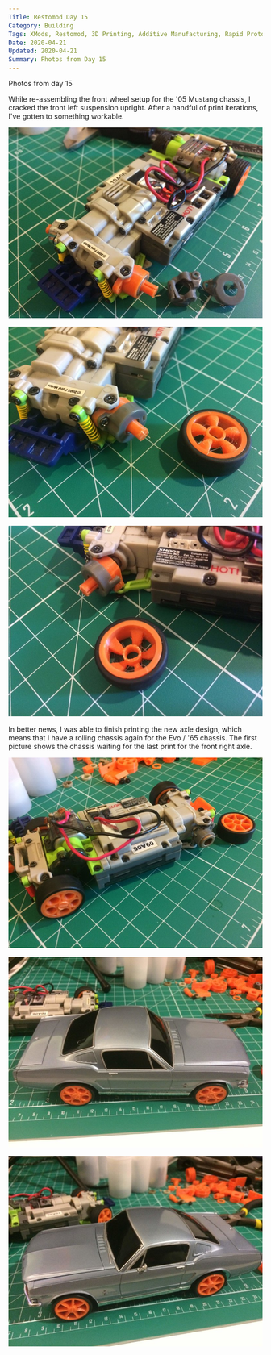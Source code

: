 ```yaml
---
Title: Restomod Day 15
Category: Building
Tags: XMods, Restomod, 3D Printing, Additive Manufacturing, Rapid Prototyping, Ford, Mustang
Date: 2020-04-21
Updated: 2020-04-21
Summary: Photos from Day 15
---
```


Photos from day 15

While re-assembling the front wheel setup for the '05 Mustang chassis, I 
cracked the front left suspension upright. After a handful of print iterations,
I've gotten to something workable.

![Chassis with 3D printed upright fitted](img/IMG_5343.jpg)

![3D printed upright with cover fitted](img/IMG_5344.jpg)

![3D printed upright with cover and wheel](img/IMG_5346.jpg)

In better news, I was able to finish printing the new axle design, which means
that I have a rolling chassis again for the Evo / '65 chassis. The first
picture shows the chassis waiting for the last print for the front right axle.

![Front right axle assembly in progress](img/IMG_5350.jpg)

![Classic Ford Mustang Mounted on chassis with circular wheel design](img/IMG_5351.jpg)

![Classic Ford Mustang mounted on chassis with seven spoke wheel design](img/IMG_5352.jpg)

